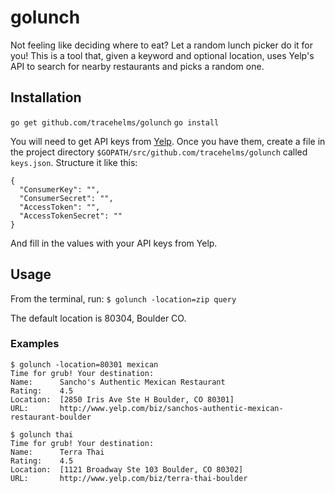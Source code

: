 # golunch
Not feeling like deciding where to eat? Let a random lunch picker do it for you! This is a tool that, given a keyword and optional location, uses Yelp's API to search for nearby restaurants and picks a random one.

## Installation
`go get github.com/tracehelms/golunch`
`go install`

You will need to get API keys from [Yelp](https://www.yelp.com/developers). Once you have them, create a file in the project directory `$GOPATH/src/github.com/tracehelms/golunch` called `keys.json`. Structure it like this:

```
{
  "ConsumerKey": "",
  "ConsumerSecret": "",
  "AccessToken": "",
  "AccessTokenSecret": ""
}
```

And fill in the values with your API keys from Yelp.


## Usage
From the terminal, run:
`$ golunch -location=zip query`

The default location is 80304, Boulder CO.

### Examples
```
$ golunch -location=80301 mexican
Time for grub! Your destination:
Name:      Sancho's Authentic Mexican Restaurant
Rating:    4.5
Location:  [2850 Iris Ave Ste H Boulder, CO 80301]
URL:       http://www.yelp.com/biz/sanchos-authentic-mexican-restaurant-boulder
```

```
$ golunch thai
Time for grub! Your destination:
Name:      Terra Thai
Rating:    4.5
Location:  [1121 Broadway Ste 103 Boulder, CO 80302]
URL:       http://www.yelp.com/biz/terra-thai-boulder
```
